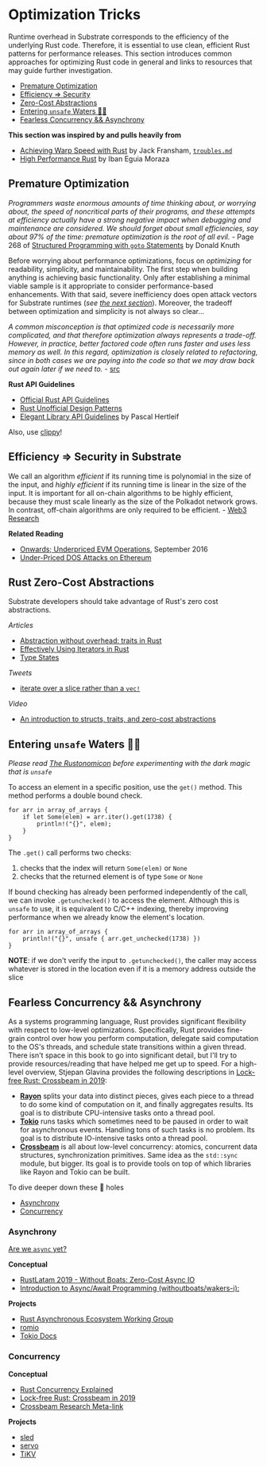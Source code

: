 # Optimization Tricks

Runtime overhead in Substrate corresponds to the efficiency of the underlying Rust code. Therefore,
it is essential to use clean, efficient Rust patterns for performance releases. This section
introduces common approaches for optimizing Rust code in general and links to resources that may
guide further investigation.

-   [Premature Optimization](#premature)
-   [Efficiency => Security](#sec)
-   [Zero-Cost Abstractions](#zero)
-   [Entering `unsafe` Waters 🏴‍☠️](#unsafe)
-   [Fearless Concurrency && Asynchrony](#more)

**This section was inspired by and pulls heavily from**

-   [Achieving Warp Speed with Rust](http://troubles.md/posts/rust-optimization/) by Jack Fransham,
    [`troubles.md`](http://troubles.md/)
-   [High Performance Rust](https://www.packtpub.com/application-development/rust-high-performance)
    by Iban Eguia Moraza

## Premature Optimization <a name = "premature"></a>

_Programmers waste enormous amounts of time thinking about, or worrying about, the speed of
noncritical parts of their programs, and these attempts at efficiency actually have a strong
negative impact when debugging and maintenance are considered. We should forget about small
efficiencies, say about 97% of the time: premature optimization is the root of all evil._ - Page 268
of
[Structured Programming with `goto` Statements](http://wiki.c2.com/?StructuredProgrammingWithGoToStatements)
by Donald Knuth

Before worrying about performance optimizations, focus on _optimizing_ for readability, simplicity,
and maintainability. The first step when building anything is achieving basic functionality. Only
after establishing a minimal viable sample is it appropriate to consider performance-based
enhancements. With that said, severe inefficiency does open attack vectors for Substrate runtimes
(_see [the next section](#sec)_). Moreover, the tradeoff between optimization and simplicity is not
always so clear...

_A common misconception is that optimized code is necessarily more complicated, and that therefore
optimization always represents a trade-off. However, in practice, better factored code often runs
faster and uses less memory as well. In this regard, optimization is closely related to refactoring,
since in both cases we are paying into the code so that we may draw back out again later if we need
to._ - [src](http://wiki.c2.com/?PrematureOptimization)

**Rust API Guidelines**

<!-- markdown-link-check-disable-next-line -->
-   [Official Rust API Guidelines](https://rust-lang-nursery.github.io/api-guidelines/about.html)
-   [Rust Unofficial Design Patterns](https://github.com/rust-unofficial/patterns)
-   [Elegant Library API Guidelines](https://deterministic.space/elegant-apis-in-rust.html) by
    Pascal Hertleif

Also, use [clippy](https://github.com/rust-lang/rust-clippy)!

## Efficiency => Security in Substrate <a name = "sec"></a>

We call an algorithm _efficient_ if its running time is polynomial in the size of the input, and
_highly efficient_ if its running time is linear in the size of the input. It is important for all
on-chain algorithms to be highly efficient, because they must scale linearly as the size of the
Polkadot network grows. In contrast, off-chain algorithms are only required to be efficient. -
[Web3 Research](https://research.web3.foundation/en/latest/polkadot/NPoS/)


**Related Reading**

-   [Onwards; Underpriced EVM Operations](https://www.parity.io/onwards/), September 2016
-   [Under-Priced DOS Attacks on Ethereum](https://www4.comp.polyu.edu.hk/~csxluo/DoSEVM.pdf)

## Rust Zero-Cost Abstractions <a name = "zero"></a>

Substrate developers should take advantage of Rust's zero cost abstractions.

_Articles_

-   [Abstraction without overhead: traits in Rust](https://blog.rust-lang.org/2015/05/11/traits.html)
-   [Effectively Using Iterators in Rust](https://hermanradtke.com/2015/06/22/effectively-using-iterators-in-rust.html)
-   [Type States](https://rust-embedded.github.io/book/static-guarantees/zero-cost-abstractions.html)

_Tweets_

-   [iterate over a slice rather than a `vec!`](https://twitter.com/heinz_gies/status/1121490424739303425)

_Video_

-   [An introduction to structs, traits, and zero-cost abstractions](https://www.youtube.com/watch?v=Sn3JklPAVLk)

## Entering `unsafe` Waters 🏴‍☠️ <a name = "unsafe"></a>

_Please read [The Rustonomicon](https://doc.rust-lang.org/nomicon/) before experimenting with the
dark magic that is `unsafe`_

To access an element in a specific position, use the `get()` method. This method performs a double
bound check.

```rust, ignore
for arr in array_of_arrays {
    if let Some(elem) = arr.iter().get(1738) {
        println!("{}", elem);
    }
}
```

The `.get()` call performs two checks:

1. checks that the index will return `Some(elem)` or `None`
2. checks that the returned element is of type `Some` or `None`

If bound checking has already been performed independently of the call, we can invoke
`.getunchecked()` to access the element. Although this is `unsafe` to use, it is equivalent to C/C++
indexing, thereby improving performance when we already know the element's location.

```rust, ignore
for arr in array_of_arrays {
    println!("{}", unsafe { arr.get_unchecked(1738) })
}
```

**NOTE**: if we don't verify the input to `.getunchecked()`, the caller may access whatever is
stored in the location even if it is a memory address outside the slice

## Fearless Concurrency && Asynchrony <a name = "more"></a>

As a systems programming language, Rust provides significant flexibility with respect to low-level
optimizations. Specifically, Rust provides fine-grain control over how you perform computation,
delegate said computation to the OS's threads, and schedule state transitions within a given thread.
There isn't space in this book to go into significant detail, but I'll try to provide
resources/reading that have helped me get up to speed. For a high-level overview, Stjepan Glavina
provides the following descriptions in
[Lock-free Rust: Crossbeam in 2019](https://stjepang.github.io/2019/01/29/lock-free-rust-crossbeam-in-2019.html):

-   **[Rayon](https://github.com/rayon-rs/rayon)** splits your data into distinct pieces, gives each
    piece to a thread to do some kind of computation on it, and finally aggregates results. Its goal
    is to distribute CPU-intensive tasks onto a thread pool.
-   **[Tokio](https://github.com/tokio-rs/tokio)** runs tasks which sometimes need to be paused in
    order to wait for asynchronous events. Handling tons of such tasks is no problem. Its goal is to
    distribute IO-intensive tasks onto a thread pool.
-   **[Crossbeam](https://github.com/crossbeam-rs/crossbeam)** is all about low-level concurrency:
    atomics, concurrent data structures, synchronization primitives. Same idea as the `std::sync`
    module, but bigger. Its goal is to provide tools on top of which libraries like Rayon and Tokio
    can be built.

To dive deeper down these 🐰 holes

-   [Asynchrony](#async)
-   [Concurrency](#concurrency)

### Asynchrony <a name = "async"></a>

[Are we `async` yet?](https://areweasyncyet.rs/)

**Conceptual**

-   [RustLatam 2019 - Without Boats: Zero-Cost Async IO](https://www.youtube.com/watch?v=skos4B5x7qE)
-   [Introduction to Async/Await Programming (withoutboats/wakers-i):](https://boats.gitlab.io/blog/post/wakers-i/)

**Projects**

-   [Rust Asynchronous Ecosystem Working Group](https://github.com/rustasync)
-   [romio](https://github.com/withoutboats/romio)
-   [Tokio Docs](https://tokio.rs/docs/overview/)

### Concurrency <a name = "concurrency"></a>

**Conceptual**

-   [Rust Concurrency Explained](https://www.youtube.com/watch?v=Dbytx0ivH7Q)
-   [Lock-free Rust: Crossbeam in 2019](https://stjepang.github.io/2019/01/29/lock-free-rust-crossbeam-in-2019.html)
-   [Crossbeam Research Meta-link](https://github.com/crossbeam-rs/rfcs/wiki)

**Projects**

-   [sled](https://github.com/spacejam/sled)
-   [servo](https://github.com/servo/servo)
-   [TiKV](https://github.com/tikv/tikv)
